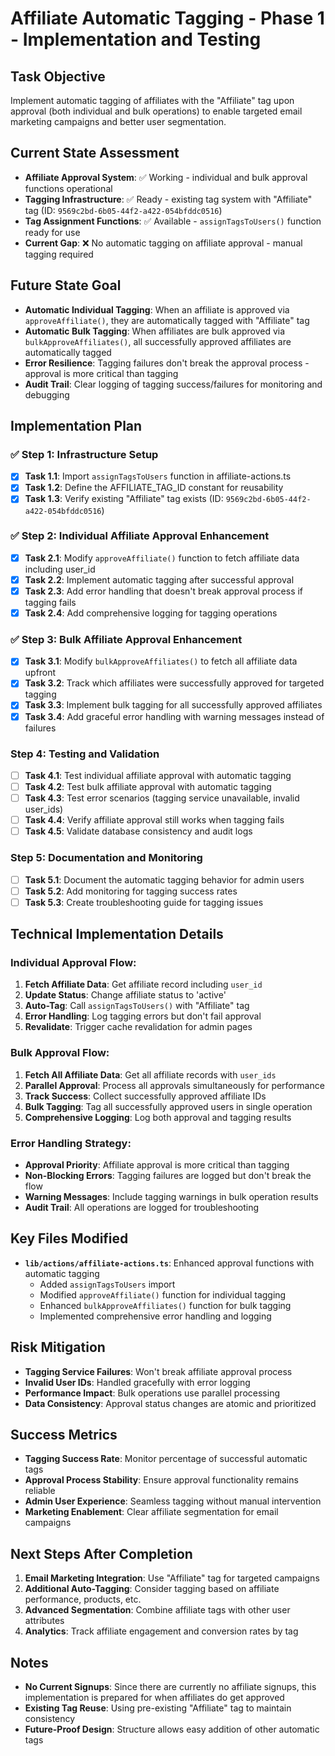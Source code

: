 # Affiliate Automatic Tagging - Phase 1 - Implementation and Testing

## Task Objective
Implement automatic tagging of affiliates with the "Affiliate" tag upon approval (both individual and bulk operations) to enable targeted email marketing campaigns and better user segmentation.

## Current State Assessment
- **Affiliate Approval System**: ✅ Working - individual and bulk approval functions operational
- **Tagging Infrastructure**: ✅ Ready - existing tag system with "Affiliate" tag (ID: `9569c2bd-6b05-44f2-a422-054bfddc0516`)
- **Tag Assignment Functions**: ✅ Available - `assignTagsToUsers()` function ready for use
- **Current Gap**: ❌ No automatic tagging on affiliate approval - manual tagging required

## Future State Goal
- **Automatic Individual Tagging**: When an affiliate is approved via `approveAffiliate()`, they are automatically tagged with "Affiliate" tag
- **Automatic Bulk Tagging**: When affiliates are bulk approved via `bulkApproveAffiliates()`, all successfully approved affiliates are automatically tagged
- **Error Resilience**: Tagging failures don't break the approval process - approval is more critical than tagging
- **Audit Trail**: Clear logging of tagging success/failures for monitoring and debugging

## Implementation Plan

### ✅ Step 1: Infrastructure Setup
- [x] **Task 1.1**: Import `assignTagsToUsers` function in affiliate-actions.ts
- [x] **Task 1.2**: Define the AFFILIATE_TAG_ID constant for reusability
- [x] **Task 1.3**: Verify existing "Affiliate" tag exists (ID: `9569c2bd-6b05-44f2-a422-054bfddc0516`)

### ✅ Step 2: Individual Affiliate Approval Enhancement
- [x] **Task 2.1**: Modify `approveAffiliate()` function to fetch affiliate data including user_id
- [x] **Task 2.2**: Implement automatic tagging after successful approval
- [x] **Task 2.3**: Add error handling that doesn't break approval process if tagging fails
- [x] **Task 2.4**: Add comprehensive logging for tagging operations

### ✅ Step 3: Bulk Affiliate Approval Enhancement  
- [x] **Task 3.1**: Modify `bulkApproveAffiliates()` to fetch all affiliate data upfront
- [x] **Task 3.2**: Track which affiliates were successfully approved for targeted tagging
- [x] **Task 3.3**: Implement bulk tagging for all successfully approved affiliates
- [x] **Task 3.4**: Add graceful error handling with warning messages instead of failures

### Step 4: Testing and Validation
- [ ] **Task 4.1**: Test individual affiliate approval with automatic tagging
- [ ] **Task 4.2**: Test bulk affiliate approval with automatic tagging
- [ ] **Task 4.3**: Test error scenarios (tagging service unavailable, invalid user_ids)
- [ ] **Task 4.4**: Verify affiliate approval still works when tagging fails
- [ ] **Task 4.5**: Validate database consistency and audit logs

### Step 5: Documentation and Monitoring
- [ ] **Task 5.1**: Document the automatic tagging behavior for admin users
- [ ] **Task 5.2**: Add monitoring for tagging success rates
- [ ] **Task 5.3**: Create troubleshooting guide for tagging issues

## Technical Implementation Details

### Individual Approval Flow:
1. **Fetch Affiliate Data**: Get affiliate record including `user_id`
2. **Update Status**: Change affiliate status to 'active'
3. **Auto-Tag**: Call `assignTagsToUsers()` with "Affiliate" tag
4. **Error Handling**: Log tagging errors but don't fail approval
5. **Revalidate**: Trigger cache revalidation for admin pages

### Bulk Approval Flow:
1. **Fetch All Affiliate Data**: Get all affiliate records with `user_ids`
2. **Parallel Approval**: Process all approvals simultaneously for performance
3. **Track Success**: Collect successfully approved affiliate IDs
4. **Bulk Tagging**: Tag all successfully approved users in single operation
5. **Comprehensive Logging**: Log both approval and tagging results

### Error Handling Strategy:
- **Approval Priority**: Affiliate approval is more critical than tagging
- **Non-Blocking Errors**: Tagging failures are logged but don't break the flow
- **Warning Messages**: Include tagging warnings in bulk operation results
- **Audit Trail**: All operations are logged for troubleshooting

## Key Files Modified
- **`lib/actions/affiliate-actions.ts`**: Enhanced approval functions with automatic tagging
  - Added `assignTagsToUsers` import
  - Modified `approveAffiliate()` function for individual tagging
  - Enhanced `bulkApproveAffiliates()` function for bulk tagging
  - Implemented comprehensive error handling and logging

## Risk Mitigation
- **Tagging Service Failures**: Won't break affiliate approval process
- **Invalid User IDs**: Handled gracefully with error logging
- **Performance Impact**: Bulk operations use parallel processing
- **Data Consistency**: Approval status changes are atomic and prioritized

## Success Metrics
- **Tagging Success Rate**: Monitor percentage of successful automatic tags
- **Approval Process Stability**: Ensure approval functionality remains reliable
- **Admin User Experience**: Seamless tagging without manual intervention
- **Marketing Enablement**: Clear affiliate segmentation for email campaigns

## Next Steps After Completion
1. **Email Marketing Integration**: Use "Affiliate" tag for targeted campaigns
2. **Additional Auto-Tagging**: Consider tagging based on affiliate performance, products, etc.
3. **Advanced Segmentation**: Combine affiliate tags with other user attributes
4. **Analytics**: Track affiliate engagement and conversion rates by tag

## Notes
- **No Current Signups**: Since there are currently no affiliate signups, this implementation is prepared for when affiliates do get approved
- **Existing Tag Reuse**: Using pre-existing "Affiliate" tag to maintain consistency
- **Future-Proof Design**: Structure allows easy addition of other automatic tags 